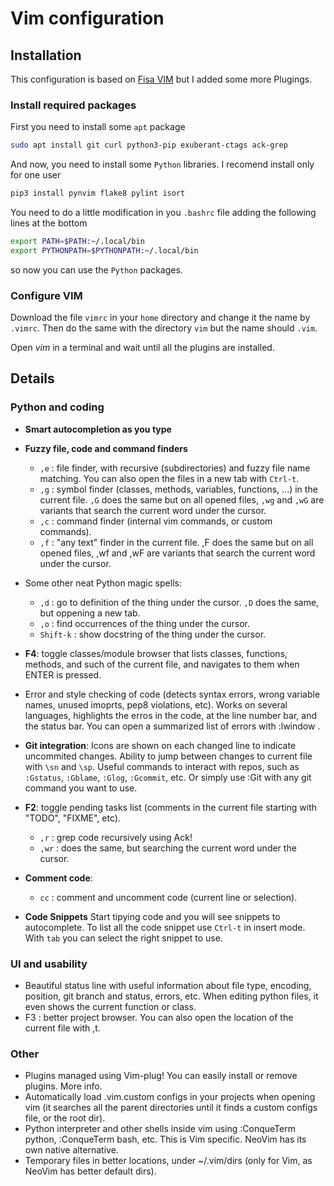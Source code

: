 # Vim configuration

## Installation

This configuration is based on [Fisa VIM](https://vim.fisadev.com/) but I added 
some more Plugings.

### Install required packages

First you need to install some `apt` package
```sh
sudo apt install git curl python3-pip exuberant-ctags ack-grep
```

And now, you need to install some `Python` libraries. I recomend install only 
for one user
```sh
pip3 install pynvim flake8 pylint isort
```

You need to do a little modification in you `.bashrc` file adding the following
lines at the bottom

```sh
export PATH=$PATH:~/.local/bin
export PYTHONPATH=$PYTHONPATH:~/.local/bin
```

so now you can use the `Python` packages.

### Configure VIM

Download the file `vimrc` in your `home` directory and change it the name by 
`.vimrc`. Then do the same with the directory `vim` but the name should `.vim`.

Open _vim_ in a terminal and wait until all the plugins are installed.

## Details

### Python and coding

* **Smart autocompletion as you type**
    
* **Fuzzy file, code and command finders**
    - `,e` : file finder, with recursive (subdirectories) and fuzzy file name 
    matching. You can also open the files in a new tab with `Ctrl-t`.
    - `,g` : symbol finder (classes, methods, variables, functions, ...) in the current 
    file. `,G` does the same but on all opened files, `,wg` and `,wG` are variants that 
    search the current word under the cursor.
    - `,c` : command finder (internal vim commands, or custom commands).
    - `,f` : "any text" finder in the current file. ,F does the same but on all opened 
    files, ,wf and ,wF are variants that search the current word under the cursor.

* Some other neat Python magic spells:
    - `,d` : go to definition of the thing under the cursor. 
    `,D` does the same, but oppening a new tab.
    - `,o` : find occurrences of the thing under the cursor.
    - `Shift-k` : show docstring of the thing under the cursor.

* **F4**: toggle classes/module browser that lists classes, functions, methods, 
  and such of the current file, and navigates to them when ENTER is pressed.
    
* Error and style checking of code (detects syntax errors, wrong variable names, 
  unused imoprts, pep8 violations, etc). Works on several languages, highlights 
  the erros in the code, at the line number bar, and the status bar. You can open 
  a summarized list of errors with :lwindow .
    
* **Git integration**:
    Icons are shown on each changed line to indicate uncommited changes.
    Ability to jump between changes to current file with `\sn` and `\sp`.
    Useful commands to interact with repos, such as `:Gstatus`, `:Gblame`, `:Glog`, 
    `:Gcommit`, etc. Or simply use :Git with any git command you want to use.
    
* **F2**: toggle pending tasks list (comments in the current file starting 
  with "TODO", "FIXME", etc).
    - `,r` : grep code recursively using Ack!
    - `,wr` : does the same, but searching the current word under the cursor.
    
* **Comment code**:
  - `cc` : comment and uncomment code (current line or selection).

* **Code Snippets**
  Start tipying code and you will see snippets to autocomplete. To list all the code snippet use `Ctrl-t` in insert 
  mode. With `tab` you can select the right snippet to use.

### UI and usability

* Beautiful status line with useful information about file type, encoding, position, git branch 
  and status, errors, etc. When editing python files, it even shows the current function or class.
* F3 : better project browser. You can also open the location of the current file with ,t.

### Other

* Plugins managed using Vim-plug! You can easily install or remove plugins. More info.
* Automatically load .vim.custom configs in your projects when opening vim 
  (it searches all the parent directories until it finds a custom configs file, or the root dir).
* Python interpreter and other shells inside vim using :ConqueTerm python, :ConqueTerm bash, etc. 
  This is Vim specific. NeoVim has its own native alternative.
* Temporary files in better locations, under ~/.vim/dirs (only for Vim, as NeoVim has better default dirs).